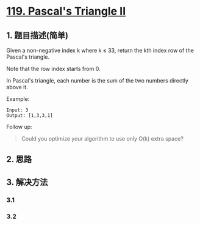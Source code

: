 # [119. Pascal's Triangle II](https://leetcode-cn.com/problems/pascals-triangle-ii/)

## 1. 题目描述(简单)
Given a non-negative index k where k ≤ 33, return the kth index row of the Pascal's triangle.

Note that the row index starts from 0.


In Pascal's triangle, each number is the sum of the two numbers directly above it.

Example:
```
Input: 3
Output: [1,3,3,1]
```
Follow up:
> Could you optimize your algorithm to use only O(k) extra space?



## 2. 思路

## 3. 解决方法

### 3.1



### 3.2

